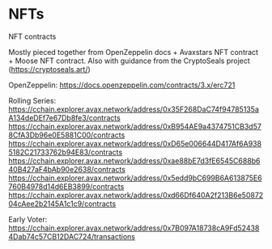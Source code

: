 # NFTs
NFT contracts

Mostly pieced together from OpenZeppelin docs + Avaxstars NFT contract + Moose NFT contract. Also with guidance from the CryptoSeals project (https://cryptoseals.art/)

OpenZeppelin: https://docs.openzeppelin.com/contracts/3.x/erc721

Rolling Series:
https://cchain.explorer.avax.network/address/0x35F268DaC74f94785135aA134deDEf7e67Db8fe3/contracts
https://cchain.explorer.avax.network/address/0xB954AE9a4374751CB3d578CfA3Db96e0E5881C00/contracts
https://cchain.explorer.avax.network/address/0xD65e006644D417Af6A9385182C21733762b94E83/contracts
https://cchain.explorer.avax.network/address/0xae88bE7d3fE6545C688b640B427aF4bAb90e2638/contracts
https://cchain.explorer.avax.network/address/0x5edd9bC699B6A613875E6760B4978d14d6EB3899/contracts
https://cchain.explorer.avax.network/address/0xd66Df640A2f213B6e5087204cAee2b2145A1c1c9/contracts

Early Voter:
https://cchain.explorer.avax.network/address/0x7B097A18738cA9Fd524384Dab74c57CB12DAC724/transactions
